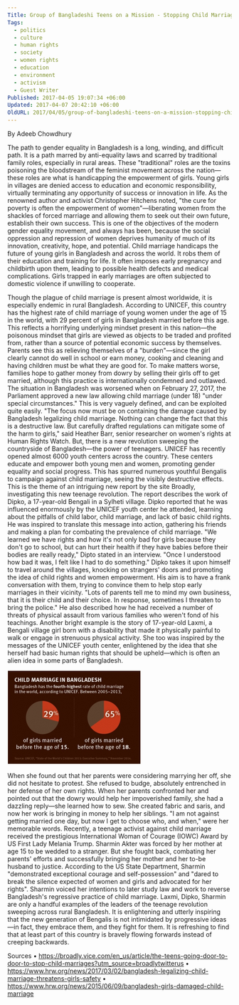```yaml
---
Title: Group of Bangladeshi Teens on a Mission - Stopping Child Marriage
Tags:
  - politics
  - culture
  - human rights
  - society
  - women rights
  - education
  - environment
  - activism
  - Guest Writer
Published: 2017-04-05 19:07:34 +06:00
Updated: 2017-04-07 20:42:10 +06:00
OldURL: 2017/04/05/group-of-bangladeshi-teens-on-a-mission-stopping-child-marriage/
---
```


By Adeeb Chowdhury

The path to gender equality in Bangladesh is a long, winding, and difficult path. It is a path marred by anti-equality laws and scarred by traditional family roles, especially in rural areas. These "traditional" roles are the toxins poisoning the bloodstream of the feminist movement across the nation—these roles are what is handicapping the empowerment of girls. Young girls in villages are denied access to education and economic responsibility, virtually terminating any opportunity of success or innovation in life.
As the renowned author and activist Christopher Hitchens noted, "the cure for poverty is often the empowerment of women"—liberating women from the shackles of forced marriage and allowing them to seek out their own future, establish their own success. This is one of the objectives of the modern gender equality movement, and always has been, because the social oppression and repression of women deprives humanity of much of its innovation, creativity, hope, and potential. Child marriage handicaps the future of young girls in Bangladesh and across the world. It robs them of their education and training for life. It often imposes early pregnancy and childbirth upon them, leading to possible health defects and medical complications. Girls trapped in early marriages are often subjected to domestic violence if unwilling to cooperate.

Though the plague of child marriage is present almost worldwide, it is especially endemic in rural Bangladesh. According to UNICEF, this country has the highest rate of child marriage of young women under the age of 15 in the world, with 29 percent of girls in Bangladesh married before this age. This reflects a horrifying underlying mindset present in this nation—the poisonous mindset that girls are viewed as objects to be traded and profited from, rather than a source of potential economic success by themselves. Parents see this as relieving themselves of a "burden"—since the girl clearly cannot do well in school or earn money, cooking and cleaning and having children must be what they are good for. To make matters worse, families hope to gather money from dowry by selling their girls off to get married, although this practice is internationally condemned and outlawed.
The situation in Bangladesh was worsened when on February 27, 2017, the Parliament approved a new law allowing child marriage (under 18) "under special circumstances." This is very vaguely defined, and can be exploited quite easily.
"The focus now must be on containing the damage caused by Bangladesh legalizing child marriage. Nothing can change the fact that this is a destructive law. But carefully drafted regulations can mitigate some of the harm to girls," said Heather Barr, senior researcher on women's rights at Human Rights Watch.
But, there is a new revolution sweeping the countryside of Bangladesh—the power of teenagers. UNICEF has recently opened almost 6000 youth centers across the country. These centers educate and empower both young men and women, promoting gender equality and social progress. This has spurred numerous youthful Bengalis to campaign against child marriage, seeing the visibly destructive effects. This is the theme of an intriguing new report by the site Broadly, investigating this new teenage revolution.
The report describes the work of Dipko, a 17-year-old Bengali in a Sylheti village. Dipko reported that he was influenced enormously by the UNICEF youth center he attended, learning about the pitfalls of child labor, child marriage, and lack of basic child rights. He was inspired to translate this message into action, gathering his friends and making a plan for combating the prevalence of child marriage.
"We learned we have rights and how it's not only bad for girls because they don't go to school, but can hurt their health if they have babies before their bodies are really ready," Dipto stated in an interview. "Once I understood how bad it was, I felt like I had to do something."
Dipko takes it upon himself to travel around the villages, knocking on strangers' doors and promoting the idea of child rights and women empowerment. His aim is to have a frank conversation with them, trying to convince them to help stop early marriages in their vicinity.
"Lots of parents tell me to mind my own business, that it is their child and their choice. In response, sometimes I threaten to bring the police." He also described how he had received a number of threats of physical assault from various families who weren't fond of his teachings.
Another bright example is the story of 17-year-old Laxmi, a Bengali village girl born with a disability that made it physically painful to walk or engage in strenuous physical activity. She too was inspired by the messages of the UNICEF youth center, enlightened by the idea that she herself had basic human rights that should be upheld—which is often an alien idea in some parts of Bangladesh.

<a href="https://raw.githubusercontent.com/think-mm/enblog-static/web/wp-uploads/2017/04/2017-04-05_190453.jpg"><img class="alignnone size-medium wp-image-4971" src="https://raw.githubusercontent.com/think-mm/enblog-static/web/wp-uploads/2017/04/2017-04-05_190453-300x211.jpg" alt="" width="300" height="211" /></a>

When she found out that her parents were considering marrying her off, she did not hesitate to protest. She refused to budge, absolutely entrenched in her defense of her own rights. When her parents confronted her and pointed out that the dowry would help her impoverished family, she had a dazzling reply—she learned how to sew. She created fabric and saris, and now her work is bringing in money to help her siblings.
"I am not against getting married one day, but now I get to choose who, and when," were her memorable words.
Recently, a teenage activist against child marriage received the prestigious International Woman of Courage (IOWC) Award by US First Lady Melania Trump. Sharmin Akter was forced by her mother at age 15 to be wedded to a stranger. But she fought back, combating her parents' efforts and successfully bringing her mother and her to-be husband to justice. According to the US State Department, Sharmin "demonstrated exceptional courage and self-possession" and "dared to break the silence expected of women and girls and advocated for her rights". Sharmin voiced her intentions to later study law and work to reverse Bangladesh's regressive practice of child marriage.
Laxmi, Dipko, Sharmin are only a handful examples of the leaders of the teenage revolution sweeping across rural Bangladesh. It is enlightening and utterly inspiring that the new generation of Bengalis is not intimidated by progressive ideas—in fact, they embrace them, and they fight for them. It is refreshing to find that at least part of this country is bravely flowing forwards instead of creeping backwards.

Sources
• https://broadly.vice.com/en_us/article/the-teens-going-door-to-door-to-stop-child-marriages?utm_source=broadlytwitterus
• https://www.hrw.org/news/2017/03/02/bangladesh-legalizing-child-marriage-threatens-girls-safety
• https://www.hrw.org/news/2015/06/09/bangladesh-girls-damaged-child-marriage
